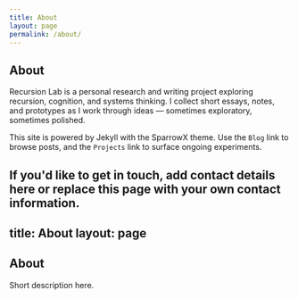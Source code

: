 ```yaml
---
title: About
layout: page
permalink: /about/
---
```


## About

Recursion Lab is a personal research and writing project exploring recursion, cognition, and systems thinking. I collect short essays, notes, and prototypes as I work through ideas — sometimes exploratory, sometimes polished. 

This site is powered by Jekyll with the SparrowX theme. Use the `Blog` link to browse posts, and the `Projects` link to surface ongoing experiments.

If you'd like to get in touch, add contact details here or replace this page with your own contact information.
---
title: About
layout: page
---

## About
Short description here.
